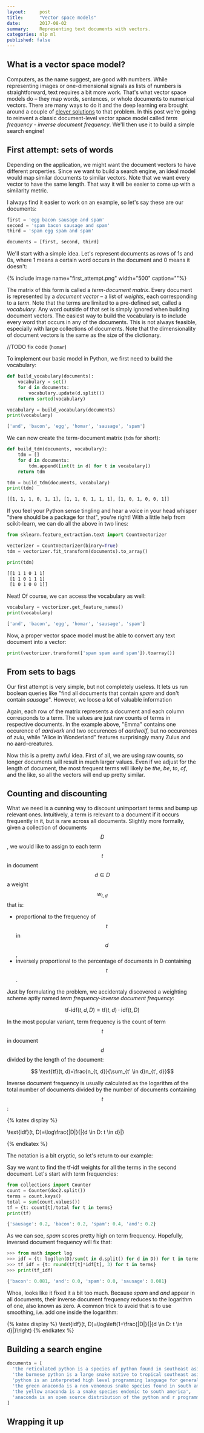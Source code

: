 ```yaml
---
layout:     post
title:      "Vector space models"
date:       2017-08-02
summary:    Representing text documents with vectors.
categories: nlp ml
published: false
---
```


## What is a vector space model?
Computers, as the name suggest, are good with numbers. While representing images or one-dimensional signals as lists of numbers is straightforward, text requires a bit more work. That's what vector space models do – they map words, sentences, or whole documents to numerical vectors. There are many ways to do it and the deep learning era brought around a couple of [clever solutions](https://github.com/MaxwellRebo/awesome-2vec) to that problem. In this post we're going to reinvent a classic document-level vector space model called *term frequency - inverse document frequency*. We'll then use it to build a simple search engine!

## First attempt: sets of words
Depending on the application, we might want the document vectors to have different properties. Since we want to build a search engine, an ideal model would map similar documents to similar vectors. Note that we want every vector to have the same length. That way it will be easier to come up with a similarity metric.

I always find it easier to work on an example, so let's say these are our documents:

```python
first = 'egg bacon sausage and spam'
second = 'spam bacon sausage and spam'
third = 'spam egg spam and spam'

documents = [first, second, third]
```

We'll start with a simple idea. Let's represent documents as rows of 1s and 0s, where 1 means a certain word occurs in the document and 0 means it doesn't:

{% include image name="first_attempt.png" width="500" caption=""%}

The matrix of this form is called a *term-document matrix*. Every document is represented by a *document vector* – a list of *weights*, each corresponding to a *term*. Note that the terms are limited to a pre-defined set, called a *vocabulary*. Any word outside of that set is simply ignored when building document vectors. The easiest way to build the vocabulary is to include every word that occurs in any of the documents. This is not always feasible, especially with large collections of documents. Note that the dimensionality of document vectors is the same as the size of the dictionary.

//TODO fix code (`homar`)

To implement our basic model in Python, we first need to build the vocabulary:

```python
def build_vocabulary(documents):
    vocabulary = set()
    for d in documents:
        vocabulary.update(d.split())
    return sorted(vocabulary)

vocabulary = build_vocabulary(documents)
print(vocabulary)
```

```sh
['and', 'bacon', 'egg', 'homar', 'sausage', 'spam']
```

We can now create the term-document matrix (`tdm` for short):
```python
def build_tdm(documents, vocabulary):
    tdm = []
    for d in documents:
        tdm.append([int(t in d) for t in vocabulary])
    return tdm

tdm = build_tdm(documents, vocabulary)
print(tdm)
```
```sh
[[1, 1, 1, 0, 1, 1], [1, 1, 0, 1, 1, 1], [1, 0, 1, 0, 0, 1]]
```

If you feel your Python sense tingling and hear a voice in your head whisper "there should be a package for that", you're right! With a little help from scikit-learn, we can do all the above in two lines:

```python
from sklearn.feature_extraction.text import CountVectorizer

vectorizer = CountVectorizer(binary=True)
tdm = vectorizer.fit_transform(documents).to_array()

print(tdm)
```
```sh
[[1 1 1 0 1 1]
 [1 1 0 1 1 1]
 [1 0 1 0 0 1]]
```
Neat! Of course, we can access the vocabulary as well:

```python
vocabulary = vectorizer.get_feature_names()
print(vocabulary)
```
```sh
['and', 'bacon', 'egg', 'homar', 'sausage', 'spam']
```

Now, a proper vector space model must be able to convert any text document into a vector:
```python
print(vectorizer.transform(['spam spam aand spam']).toarray())
```


## From sets to bags
Our first attempt is very simple, but not completely useless. It lets us run boolean queries like "find all documents that contain *spam* and don't contain *sausage*". However, we loose a lot of valuable information 

Again, each row of the matrix represents a document and each column corresponds to a term. The values are just raw counts of terms in respective documents. In the example above, "Emma" contains one occurence of *aardvark* and two occurences of *aardwolf*, but no occurences of *zulu*, while "Alice in Wonderland" features surprisingly many Zulus and no aard-creatures. 

Now this is a pretty awful idea. First of all, we are using raw counts, so longer documents will result in much larger values. Even if we adjust for the length of document, the most frequent terms will likely be *the*, *be*, *to*, *of*, and the like, so all the vectors will end up pretty similar.


## Counting and discounting
What we need is a cunning way to discount unimportant terms and bump up relevant ones. Intuitively, a term is relevant to a document if it occurs frequently in it, but is rare across all documents. Slightly more formally, given a collection of documents $$D$$, we would like to assign to each term $$t$$ in document $$d \in D$$ a weight $$w_{t, d}$$ that is:

* proportional to the frequency of $$t$$ in $$d$$,
* inversely proportional to the percentage of documents in D containing $$t$$.

Just by formulating the problem, we accidentaly discovered a weighting scheme aptly named *term frequency-inverse document frequency*:

$$ \text{tf-idf}(t, d, D) = \text{tf}(t, d) \cdot \text{idf}(t, D) $$

In the most popular variant, term frequency is the count of term $$t$$ in document $$d$$ divided by the length of the document:

$$ \text{tf}(t, d)=\frac{n_{t, d}}{\sum_{t' \in d}n_{t', d}}$$

Inverse document frequency is usually calculated as the logarithm of the total number of documents divided by the number of documents containing $$t$$:

{% katex display %}

\text{idf}(t, D)=\log\frac{|D|}{|{d \in D: t \in d}|}

{% endkatex %}

The notation is a bit cryptic, so let's return to our example:

Say we want to find the tf-idf weights for all the terms in the second document. Let's start with term frequencies:

```python
from collections import Counter 
count = Counter(doc2.split())
terms = count.keys() 
total = sum(count.values())
tf = {t: count[t]/total for t in terms}
print(tf)

{'sausage': 0.2, 'bacon': 0.2, 'spam': 0.4, 'and': 0.2}
```
As we can see, *spam* scores pretty high on term frequency. Hopefully, inversed document frequency will fix that:
```python
>>> from math import log 
>>> idf = {t: log(len(D)/sum(t in d.split() for d in D)) for t in terms}
>>> tf_idf = {t: round(tf[t]*idf[t], 3) for t in terms}
>>> print(tf_idf)

{'bacon': 0.081, 'and': 0.0, 'spam': 0.0, 'sausage': 0.081}
```
Whoa, looks like it fixed it a bit too much. Because *spam* and *and* appear in all documents, their inverse document frequency reduces to the logarithm of one, also known as zero. A common trick to avoid that is to use smoothing, i.e. add one inside the logarithm:

{% katex display %}
\text{idf}(t, D)=\log\left(1+\frac{|D|}{|{d \in D: t \in d}|}\right)
{% endkatex %}

## Building a search engine
```python
documents = [
  'the reticulated python is a species of python found in southeast asia and the longest snake in the world',
  'the burmese python is a large snake native to tropical southeast asia',
  'python is an interpreted high level programming language for general purpose programming',
  'the green anaconda is a non venomous snake species found in south america',
  'the yellow anaconda is a snake species endemic to south america',
  'anaconda is an open source distribution of the python and r programming languages'
]
```
## Wrapping it up
